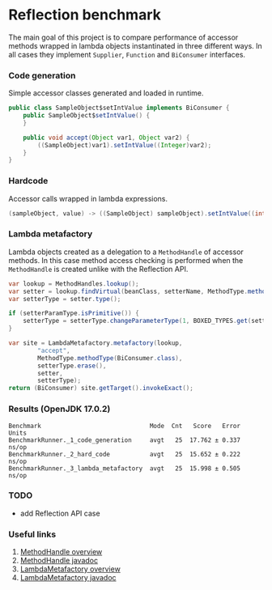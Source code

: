 # Reflection benchmark

The main goal of this project is to compare performance of accessor methods wrapped in lambda objects instantinated in three different ways. In all cases they implement `Supplier`, `Function` and `BiConsumer` interfaces. 

### Code generation

Simple accessor classes generated and loaded in runtime.

```java
public class SampleObject$setIntValue implements BiConsumer {
    public SampleObject$setIntValue() {
    }

    public void accept(Object var1, Object var2) {
        ((SampleObject)var1).setIntValue((Integer)var2);
    }
}
```

### Hardcode

Accessor calls wrapped in lambda expressions.

```java
(sampleObject, value) -> ((SampleObject) sampleObject).setIntValue((int) value)
```

### Lambda metafactory
Lambda objects created as a delegation to a `MethodHandle` of accessor methods. In this case method access checking is performed when the `MethodHandle` is created unlike with the Reflection API.

```java
var lookup = MethodHandles.lookup();
var setter = lookup.findVirtual(beanClass, setterName, MethodType.methodType(void.class, setterParamType));
var setterType = setter.type();

if (setterParamType.isPrimitive()) {
    setterType = setterType.changeParameterType(1, BOXED_TYPES.get(setterParamType));
}

var site = LambdaMetafactory.metafactory(lookup,
        "accept",
        MethodType.methodType(BiConsumer.class),
        setterType.erase(),
        setter,
        setterType);
return (BiConsumer) site.getTarget().invokeExact();
```

### Results (OpenJDK 17.0.2)
```
Benchmark                              Mode  Cnt   Score   Error  Units
BenchmarkRunner._1_code_generation     avgt   25  17.762 ± 0.337  ns/op
BenchmarkRunner._2_hard_code           avgt   25  15.652 ± 0.222  ns/op
BenchmarkRunner._3_lambda_metafactory  avgt   25  15.998 ± 0.505  ns/op
```

### TODO
- add Reflection API case

### Useful links
1. [MethodHandle overview](https://habr.com/ru/company/haulmont/blog/431922/)
2. [MethodHandle javadoc](https://docs.oracle.com/en/java/javase/18/docs/api/java.base/java/lang/invoke/MethodHandle.html)
3. [LambdaMetafactory overview](https://habr.com/ru/company/haulmont/blog/432418/)
4. [LambdaMetafactory javadoc](https://docs.oracle.com/en/java/javase/18/docs/api/java.base/java/lang/invoke/LambdaMetafactory.html)
